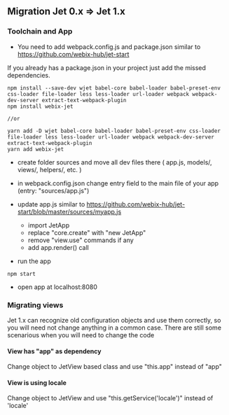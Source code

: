 Migration Jet 0.x => Jet 1.x
-----------------------------

### Toolchain and App

- You need to add webpack.config.js and package.json similar to https://github.com/webix-hub/jet-start 

If you already has a package.json in your project just add the missed dependencies.

```
npm install --save-dev wjet babel-core babel-loader babel-preset-env css-loader file-loader less less-loader url-loader webpack webpack-dev-server extract-text-webpack-plugin
npm install webix-jet

//or

yarn add -D wjet babel-core babel-loader babel-preset-env css-loader file-loader less less-loader url-loader webpack webpack-dev-server extract-text-webpack-plugin
yarn add webix-jet
```

- create folder sources and move all dev files there ( app.js, models/, views/, helpers/, etc. )
- in webpack.config.json change entry field to the main file of your app (entry: "sources/app.js")

- update app.js similar to https://github.com/webix-hub/jet-start/blob/master/sources/myapp.js

    - import JetApp
    - replace "core.create" with "new JetApp"
    - remove "view.use" commands if any
    - add app.render() call

- run the app 

```
npm start
```
- open app at localhost:8080

### Migrating views

Jet 1.x can recognize old configuration objects and use them correctly, so you will need not change anything in a common case. There are still some scenarious when you will need to change the code

#### View has "app" as dependency

Change object to JetView based class and use "this.app" instead of "app"

#### View is using locale

Change object to JetView and use "this.getService('locale')" instead of 'locale'